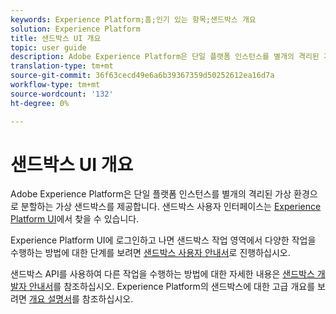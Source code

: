 ```yaml
---
keywords: Experience Platform;홈;인기 있는 항목;샌드박스 개요
solution: Experience Platform
title: 샌드박스 UI 개요
topic: user guide
description: Adobe Experience Platform은 단일 플랫폼 인스턴스를 별개의 격리된 가상 환경으로 분할하는 가상 샌드박스를 제공합니다. 샌드박스 사용자 인터페이스는 Experience Platform UI 내에서 찾을 수 있습니다.
translation-type: tm+mt
source-git-commit: 36f63cecd49e6a6b39367359d50252612ea16d7a
workflow-type: tm+mt
source-wordcount: '132'
ht-degree: 0%

---
```



# 샌드박스 UI 개요


Adobe Experience Platform은 단일 플랫폼 인스턴스를 별개의 격리된 가상 환경으로 분할하는 가상 샌드박스를 제공합니다. 샌드박스 사용자 인터페이스는 [Experience Platform UI](https://platform.adobe.com)에서 찾을 수 있습니다.

Experience Platform UI에 로그인하고 나면 샌드박스 작업 영역에서 다양한 작업을 수행하는 방법에 대한 단계를 보려면 [샌드박스 사용자 안내서](user-guide.md)로 진행하십시오.

샌드박스 API를 사용하여 다른 작업을 수행하는 방법에 대한 자세한 내용은 [샌드박스 개발자 안내서](../api/getting-started.md)를 참조하십시오. Experience Platform의 샌드박스에 대한 고급 개요를 보려면 [개요 설명서](../home.md)를 참조하십시오.

